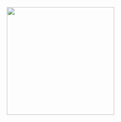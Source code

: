 <div id="header" align="center">
  <img src="https://i.giphy.com/media/v1.Y2lkPTc5MGI3NjExMDIweW5ubjlmNzh4OXY5NWtsc2V6MjN3bmQxajY5NGk4MHk1MTlkaiZlcD12MV9pbnRlcm5hbF9naWZfYnlfaWQmY3Q9Zw/qgQUggAC3Pfv687qPC/giphy.gif" width="250"/>
</div>
